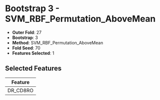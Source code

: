 # Bootstrap 3 - SVM_RBF_Permutation_AboveMean

- **Outer Fold**: 27
- **Bootstrap**: 3
- **Method**: SVM_RBF_Permutation_AboveMean
- **Fold Seed**: 70
- **Features Selected**: 1

## Selected Features

| Feature |
|---------|
| DR_CD8RO |
